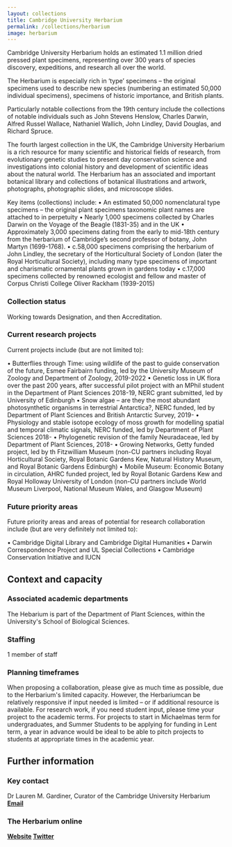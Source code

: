```yaml
---
layout: collections
title: Cambridge University Herbarium
permalink: /collections/herbarium
image: herbarium
---
```

Cambridge University Herbarium holds an estimated 1.1 million dried pressed plant specimens, representing over 300 years of species discovery, expeditions, and research all over the world.

The Herbarium is especially rich in ‘type’ specimens – the original specimens used to describe new species (numbering an estimated 50,000 individual specimens), specimens of historic importance, and British plants.

Particularly notable collections from the 19th century include the collections of notable individuals such as John Stevens Henslow, Charles Darwin, Alfred Russel Wallace, Nathaniel Wallich, John Lindley, David Douglas, and Richard Spruce. 

The fourth largest collection in the UK, the Cambridge University Herbarium is a rich resource for many scientific and historical fields of research, from evolutionary genetic studies to present day conservation science and investigations into colonial history and development of scientific ideas about the natural world. The Herbarium has an associated and important botanical library and collections of botanical illustrations and artwork, photographs, photographic slides, and microscope slides.  

Key items (collections) include:
•	An estimated 50,000 nomenclatural type specimens – the original plant specimens taxonomic plant names are attached to in perpetuity
•	Nearly 1,000 specimens collected by Charles Darwin on the Voyage of the Beagle (1831-35) and in the UK
•	Approximately 3,000 specimens dating from the early to mid-18th century from the herbarium of Cambridge’s second professor of botany, John Martyn (1699-1768).
•	c.58,000 specimens comprising the herbarium of John Lindley, the secretary of the Horticultural Society of London (later the Royal Horticultural Society), including many type specimens of important and charismatic ornamental plants grown in gardens today 
•	c.17,000 specimens collected by renowned ecologist and fellow and master of Corpus Christi College Oliver Rackham (1939-2015)

<h3>Collection status</h3>

Working towards Designation, and then Accreditation.

<h3>Current research projects</h3>

Current projects include (but are not limited to):
 
•	Butterflies through Time: using wildlife of the past to guide conservation of the future, Esmee Fairbairn funding, led by the University Museum of Zoology and Department of Zoology, 2019-2022
•	Genetic loss in UK flora over the past 200 years, after successful pilot project with an MPhil student in the Department of Plant Sciences 2018-19, NERC grant submitted, led by University of Edinburgh 
•	Snow algae – are they the most abundant photosynthetic organisms in terrestrial Antarctica?, NERC funded, led by Department of Plant Sciences and British Antarctic Survey, 2019-
•	Physiology and stable isotope ecology of moss growth for modelling spatial and temporal climatic signals, NERC funded, led by Department of Plant Sciences 2018-
•	Phylogenetic revision of the family Neuradaceae, led by Department of Plant Sciences, 2018-
•	Growing Networks, Getty funded project, led by th Fitzwilliam Museum (non-CU partners including Royal Horticultural Society, Royal Botanic Gardens Kew, Natural History Museum, and Royal Botanic Gardens Edinburgh) 
•	Mobile Museum: Economic Botany in circulation, AHRC funded project, led by Royal Botanic Gardens Kew and Royal Holloway University of London (non-CU partners include World Museum Liverpool, National Museum Wales, and Glasgow Museum)

<h3>Future priority areas</h3>
Future priority areas and areas of potential for research collaboration include (but are very definitely not limited to):
 
•	Cambridge Digital Library and Cambridge Digital Humanities
•	Darwin Correspondence Project and UL Special Collections 
•	Cambridge Conservation Initiative and IUCN

<h2>Context and capacity</h2>

<h3>Associated academic departments</h3>

The Hebarium is part of the Department of Plant Sciences, within the University's School of Biological Sciences.

<h3>Staffing</h3>

1 member of staff

<h3>Planning timeframes</h3>

When proposing a collaboration, please give as much time as possible, due to the Herbarium's limited capacity. However, the Herbariumcan be relatively responsive if input needed is limited – or if additional resource is available. For research work, if you need student input, please time your project to the academic terms. For projects to start in Michaelmas term for undergraduates, and Summer Students to be applying for funding in Lent term, a year in advance would be ideal to be able to pitch projects to students at appropriate times in the academic year. 

<h2>Further information</h2>

<h3>Key contact</h3>
Dr Lauren M. Gardiner, Curator of the Cambridge University Herbarium <b>
<a href="mailto:lmg32@cam.ac.uk">Email</a> 

<h3>The Herbarium online</h3>
<a href="https://data.plantsci.cam.ac.uk/herbarium/">Website</a><b>
<a href="http://twitter.com/cuherb">Twitter</a> 
